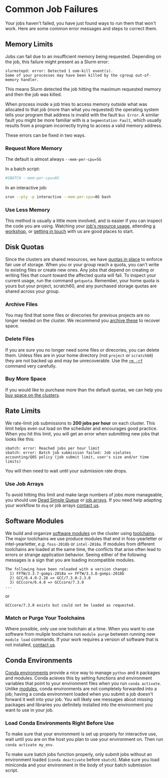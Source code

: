 # Common Job Failures

Your jobs haven't failed, you have just found ways to run them that won't work. Here are some common error messages and steps to correct them.

## Memory Limits

Jobs can fail due to an insufficient memory being requested. Depending on the job, this failure might present as a Slurm error:

```
slurmstepd: error: Detected 1 oom-kill event(s).
Some of your processes may have been killed by the cgroup out-of-memory handler.
```

This means Slurm detected the job hitting the maximum requested memory and then the job was killed.

When process inside a job tries to access memory outside what was allocated to that job (more than what you requested) the operating system tells your program that address is invalid with the fault `Bus Error`. A similar fault you might be more familiar with is a `Segmentation Fault`, which usually results from a program incorrectly trying to access a valid memory address.

These errors can be fixed in two ways.

### Request More Memory

The default is almost always `--mem-per-cpu=5G`

In a batch script:

``` bash
#SBATCH --mem-per-cpu=8G
```

In an interactive job:

``` bash
srun --pty -p interactive --mem-per-cpu=8G bash
```

### Use Less Memory

This method is usually a little more involved, and is easier if you can inspect the code you are using. Watching your [job's resource usage](/clusters-at-yale/job-scheduling/resource-usage), attending [a workshop](https://research.computing.yale.edu/training/writing-efficient-r-code), or [getting in touch](/#get-help) with us are good places to start.

## Disk Quotas

Since the clusters are shared resources, we have [quotas in place](/clusters-at-yale/data) to enforce fair use of storage. When you or your group reach a quota, you can't write to existing files or create new ones. Any jobs that depend on creating or writing files that count toward the affected quota will fail. To inspect your current usage, run the command `getquota`. Remember, your home quota is yours but your project, scratch60, and any purchased storage quotas are shared across your group.

### Archive Files

You may find that some files or direcories for previous projects are no longer needed on the cluster. We recommend you [archive these](/data/archive/) to recover space.

### Delete Files

If you are *_sure_* you no longer need some files or direcories, you can delete them. Unless files are in your home directory (not `project` or `scratch60`) they are not backed up and may be unrecoverable. Use the [`rm -rf`](https://thenextweb.com/media/2012/05/21/how-pixars-toy-story-2-was-deleted-twice-once-by-technology-and-again-for-its-own-good) command very carefully.

### Buy More Space

If you would like to purchase more than the default quotas, we can help you [buy space on the clusters](/clusters-at-yale/data/#purchase-additional-storage).

## Rate Limits

We rate-limit job submissions to **200 jobs per hour** on each cluster. This limit helps even out load on the scheduler and encourages good practice. When you hit this limit, you will get an error when submitting new jobs that looks like this:

``` text
sbatch: error: Reached jobs per hour limit
sbatch: error: Batch job submission failed: Job violates accounting/QOS policy (job submit limit, user's size and/or time limits)
```

You will then need to wait until your submission rate drops. 

### Use Job Arrays

To avoid hitting this limit and make large numbers of jobs more manageable, you should use [Dead Simple Queue](/clusters-at-yale/job-scheduling/dsq) or [job arrays](https://slurm.schedmd.com/job_array.html). If you need help adapting your workflow to `dsq` or job arrays [contact us](/#get-help).

## Software Modules

We build and organize [software modules](/clusters-at-yale/applications/modules) on the cluster using [toolchains](/clusters-at-yale/applications/toolchains/#toolchains). The major toolchains we use produce modules that end in foss-yearletter or intel-yearletter, *e.g.* `foss-2018b` or `intel-2018a`. If modules from different toolchains are loaded at the same time, the conflicts that arise often lead to errors or strange application behavior. Seeing either of the following messages is a sign that you are loading incompatible modules. 

```
The following have been reloaded with a version change:
  1) FFTW/3.3.7-gompi-2018a => FFTW/3.3.8-gompi-2018b
  2) GCC/6.4.0-2.28 => GCC/7.3.0-2.3.0
  3) GCCcore/6.4.0 => GCCcore/7.3.0
...
```

or

```
GCCcore/7.3.0 exists but could not be loaded as requested.
```

### Match or Purge Your Toolchains

Where possible, only use one toolchain at a time. When you want to use software from muliple toolchains run `module purge` between running new `module load` commands. If your work requires a version of software that is not installed, [contact us](/#get-help).

## Conda Environments

[Conda environments](/clusters-at-yale/guides/conda/) provide a nice way to manage `python` and `R` packages and modules. Conda acieves this by setting functions and environment variables that point to your environment files when you run `conda activate`. Unlike [modules](/clusters-at-yale/applications/modules/), conda environments are not completely forwarded into a job; having a conda environment loaded when you submit a job doesn't forward it well into your job. You will likely see messages about missing packages and libraries you definitely installed into the environment you want to use in your job.

### Load Conda Environments Right Before Use

To make sure that your environment is set up properly for interactive use, wait until you are on the host you plan to use your environment on. Then run `conda activate my_env`.

To make sure batch jobs function properly, only submit jobs without an environment loaded (`conda deactivate` before `sbatch`). Make sure you load miniconda and your environment in the body of your batch submission script.
